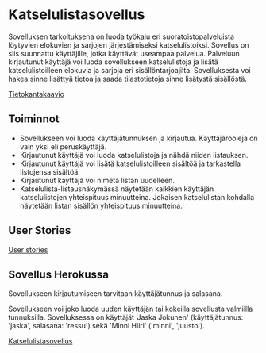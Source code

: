 # Katselulistasovellus

Sovelluksen tarkoituksena on luoda työkalu eri suoratoistopalveluista löytyvien elokuvien ja sarjojen järjestämiseksi katselulistoiksi. Sovellus on siis suunnattu käyttäjille, jotka käyttävät useampaa palvelua. Palveluun kirjautunut käyttäjä voi luoda sovellukseen katselulistoja ja lisätä katselulistoilleen elokuvia ja sarjoja eri sisällöntarjoajilta. Sovelluksesta voi hakea sinne lisättyä tietoa ja saada tilastotietoja sinne lisätystä sisällöstä.

[Tietokantakaavio](https://github.com/skoskipaa/Katselulista/blob/master/documentation/pictures/tkkaavio.png)

## Toiminnot

* Sovellukseen voi luoda käyttäjätunnuksen ja kirjautua. Käyttäjärooleja on vain yksi eli peruskäyttäjä.
* Kirjautunut käyttäjä voi luoda katselulistoja ja nähdä niiden listauksen.
* Kirjautunut käyttäjä voi lisätä katselulistoilleen sisältöä ja tarkastella listojensa sisältöä.
* Kirjautunut käyttäjä voi nimetä listan uudelleen.
* Katselulista-listausnäkymässä näytetään kaikkien käyttäjän katselulistojen yhteispituus minuutteina. Jokaisen katselulistan kohdalla näytetään listan sisällön yhteispituus minuutteina.

## User Stories

[User stories](https://github.com/skoskipaa/Katselulista/blob/master/documentation/userstories.md)

## Sovellus Herokussa

Sovellukseen kirjautumiseen tarvitaan käyttäjätunnus ja salasana.

Sovellukseen voi joko luoda uuden käyttäjän tai kokeilla sovellusta valmiilla tunnuksilla. Sovelluksessa on käyttäjät
'Jaska Jokunen' (käyttäjätunnus: 'jaska', salasana: 'ressu') sekä 'Minni Hiiri' ('minni', 'juusto').

[Katselulistasovellus](https://tranquil-tor-18309.herokuapp.com)


